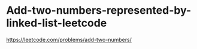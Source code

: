# Add-two-numbers-represented-by-linked-list-leetcode
https://leetcode.com/problems/add-two-numbers/
